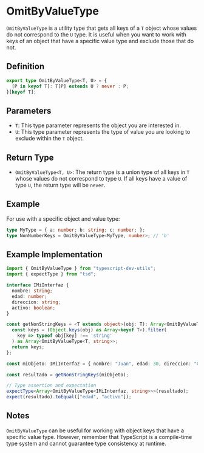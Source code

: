 # OmitByValueType
`OmitByValueType` is a utility type that gets all keys of a `T` object whose values do not correspond to the `U` type. It is useful when you want to work with keys of an object that have a specific value type and exclude those that do not.

## Definition
```ts
export type OmitByValueType<T, U> = {
  [P in keyof T]: T[P] extends U ? never : P;
}[keyof T];
```

## Parameters
- `T`: This type parameter represents the object you are interested in.
- `U`: This type parameter represents the type of value you are looking to exclude within the `T` object.

## Return Type
- `OmitByValueType<T, U>`: The return type is a union type of all keys in `T` whose values do not correspond to type `U`. If all keys have a value of type `U`, the return type will be `never`.

## Example
For use with a specific object and value type:
```ts
type MyType = { a: number; b: string; c: number; };
type NonNumberKeys = OmitByValueType<MyType, number>; // 'b'
```

## Example Implementation
```ts
import { OmitByValueType } from "typescript-dev-utils";
import { expectType } from "tsd";

interface IMiInterfaz {
  nombre: string;
  edad: number;
  direccion: string;
  activo: boolean;
}

const getNonStringKeys = <T extends object>(obj: T): Array<OmitByValueType<T, string>> => {
  const keys = (Object.keys(obj) as Array<keyof T>).filter(
    key => typeof obj[key] !== 'string'
  ) as Array<OmitByValueType<T, string>>;
  return keys;
};

const miObjeto: IMiInterfaz = { nombre: "Juan", edad: 30, direccion: "Calle Falsa 123", activo: true };

const resultado = getNonStringKeys(miObjeto);

// Type assertion and expectation
expectType<Array<OmitByValueType<IMiInterfaz, string>>>(resultado);
expect(resultado).toEqual(["edad", "activo"]);
```

## Notes
`OmitByValueType` can be useful for working with object keys that have a specific value type. However, remember that TypeScript is a compile-time type system and cannot guarantee type consistency at runtime.